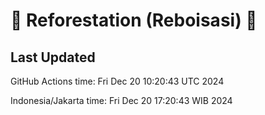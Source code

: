 
# 🌳 Reforestation (Reboisasi) 🌲

## Last Updated

GitHub Actions time: Fri Dec 20 10:20:43 UTC 2024

Indonesia/Jakarta time: Fri Dec 20 17:20:43 WIB 2024
